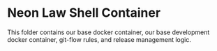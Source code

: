 # Neon Law Shell Container

This folder contains our base docker container, our base development docker
container, git-flow rules, and release management logic.
